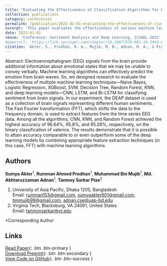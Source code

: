 ```yaml
---
title: "Evaluating the Effectiveness of Classification Algorithms for EEG Sentiment Analysis"
collection: publications
category: conferences
permalink: /publication/2023-01-01-evaluating-the-effectiveness-of-classification-algorithms-for-eeg
excerpt: 'This paper evaluates the effectiveness of various machine learning algorithms and deep learning models for classifying sentiment from EEG signals.'
date: 2023-01-01
venue: 'Conference: Sentiment Analysis and Deep Learning, ICSADL 2022'
#paperurl: 'https://link.springer.com/chapter/10.1007/978-981-19-5443-6_17'
citation: 'Akter, S., Prodhan, R. A., Mujib, M. B., Adnan, M. A., & Pias, T. S. (2023). Evaluating the Effectiveness of Classification Algorithms for EEG Sentiment Analysis. In *Sentiment Analysis and Deep Learning: Proceedings of ICSADL 2022* (pp. 195-212). Singapore: Springer Nature Singapore.'
---
```


Abstract: Electroencephalogram (EEG) signals from the brain provide additional information about emotional states that we may be unable to convey verbally. Machine learning algorithms can effectively predict the emotion from brain waves. So, we designed research to evaluate the effectiveness of multiple machine learning techniques—Naive Bayes, Logistic Regression, XGBoost, SVM, Decision Tree, Random Forest, KNN, and deep learning models—CNN, LSTM, and Bi-LSTM for classifying sentiment from brain signals. In our experiment, the DEAP dataset is used as a collection of brain signals representing different human sentiments. The Fast Fourier transformation (FFT), which shifts the data to the frequency domain, is used to extract features from the time series EEG data. Among all the algorithms, CNN, KNN, and Random Forest achieved the highest accuracy of 96.64%, 95.8%, and 95.28%, respectively, on the binary classification of valence. The results demonstrate that it is possible to attain accuracy comparable to or even outperform some of the deep learning models by combining appropriate feature extraction techniques (in this case, FFT) with machine learning algorithms.

## Authors

**Sumya Akter**<sup>1</sup>, **Rumman Ahmed Prodhan**<sup>1</sup>, **Muhammad Bin Mujib**<sup>1</sup>, **Md. Akhtaruzzaman Adnan**<sup>1</sup>, **Tanmoy Sarkar Pias**<sup>2</sup>

1. University of Asia Pacific, Dhaka 1205, Bangladesh  
   Email: rumman153@gmail.com, sumyaakter601@gmail.com, binmujib99@gmail.com, adnan.cse@uap-bd.edu  
2. Virginia Tech, Blacksburg, VA 24061, United States  
   Email: tanmoysarkar@vt.edu  

*Corresponding Author

## Links

[Read Paper](https://link.springer.com/chapter/10.1007/978-981-19-5443-6_17){: .btn .btn-primary }  
[Download Preprint](https://www.researchgate.net/publication/366779769_Evaluating_the_Effectiveness_of_Classification_Algorithms_for_EEG_Sentiment_Analysis){: .btn .btn-secondary }  
[View Code on GitHub](https://github.com/rummanprodhan/Evaluating-the-Effectiveness-of-Classification-Algorithms-for-EEG){: .btn .btn-success }

